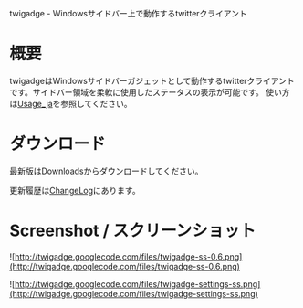 twigadge - Windowsサイドバー上で動作するtwitterクライアント

# 概要 #
twigadgeはWindowsサイドバーガジェットとして動作するtwitterクライアントです。サイドバー領域を柔軟に使用したステータスの表示が可能です。
使い方は[Usage\_ja](Usage_ja.md)を参照してください。

# ダウンロード #
最新版は[Downloads](http://code.google.com/p/twigadge/downloads/list)からダウンロードしてください。

更新履歴は[ChangeLog](ChangeLog.md)にあります。
# Screenshot / スクリーンショット #
![http://twigadge.googlecode.com/files/twigadge-ss-0.6.png](http://twigadge.googlecode.com/files/twigadge-ss-0.6.png)

![http://twigadge.googlecode.com/files/twigadge-settings-ss.png](http://twigadge.googlecode.com/files/twigadge-settings-ss.png)